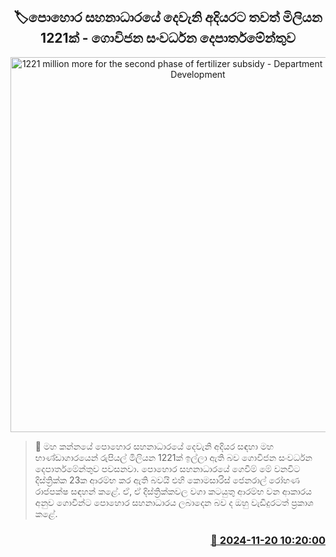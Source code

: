 <p align='center'><b><h2 align='center' title='1221 million more for the second phase of fertilizer subsidy - Department of Agricultural Development'>🏷පොහොර සහනාධාරයේ දෙවැනි අදියරට තවත් මිලියන 1221ක් - ගොවිජන සංවර්ධන දෙපාර්තමේන්තුව</h2></b></p>
<p align='center'><img src='https://helakuru.sgp1.cdn.digitaloceanspaces.com/esana/images/lib/pohora-new-thumb.jpg' width='600' alt='1221 million more for the second phase of fertilizer subsidy - Department of Agricultural Development'></p>

>📝 මහ කන්නයේ පොහොර සහනාධාරයේ දෙවැනි අදියර සඳහා මහ භාණ්ඩාගාරයෙන් රුපියල් මිලියන 1221ක් ඉල්ලා ඇති බව ගොවිජන සංවර්ධන දෙපාර්තමේන්තුව පවසනවා.
පොහොර සහනාධාරයේ ගෙවීම් මේ වනවිට දිස්ත්‍රික්ක 23ක ආරම්භ කර ඇති බවයි එහි කොමසාරිස් ජෙනරාල් රෝහණ රාජපක්ෂ සඳහන් කළේ.
ඒ, ඒ දිස්ත්‍රික්කවල වගා කටයුතු ආරම්භ වන ආකාරය අනුව ගොවීන්ට පොහොර සහනාධාරය ලබාදෙන බව ද ඔහු වැඩිදුරටත් ප්‍රකාශ කළේ. 


<h3 align='right'><a href='https://www.helakuru.lk/esana/p/105265/'>📅 2024-11-20 10:20:00</a></h3>
